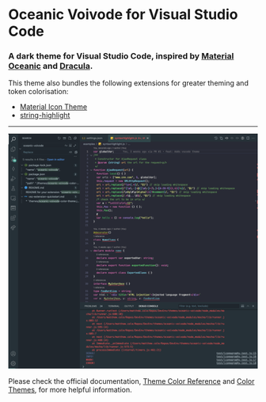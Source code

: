 # Oceanic Voivode for Visual Studio Code

### A dark theme for Visual Studio Code, inspired by [Material Oceanic](https://marketplace.visualstudio.com/items?itemName=Equinusocio.vsc-material-theme) and [Dracula](https://marketplace.visualstudio.com/items?itemName=dracula-theme.theme-dracula).

This theme also bundles the following extensions for greater theming and token colorisation:
  
  - [Material Icon Theme](https://marketplace.visualstudio.com/items?itemName=PKief.material-icon-theme)
  - [string-highlight](https://marketplace.visualstudio.com/items?itemName=Jenkey2011.string-highlight)

---
![Screenshot](assets/screenshot.png)

Please check the official documentation, [Theme Color Reference](https://code.visualstudio.com/api/references/theme-color) and [Color Themes](https://code.visualstudio.com/docs/getstarted/themes), for more helpful information.
